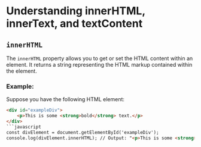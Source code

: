 # Understanding innerHTML, innerText, and textContent

## `innerHTML`

The `innerHTML` property allows you to get or set the HTML content within an element. It returns a string representing the HTML markup contained within the element.

### Example:

Suppose you have the following HTML element:

```html
<div id="exampleDiv">
    <p>This is some <strong>bold</strong> text.</p>
</div>
```javascript
const divElement = document.getElementById('exampleDiv');
console.log(divElement.innerHTML); // Output: "<p>This is some <strong>bold</strong> text.</p>"